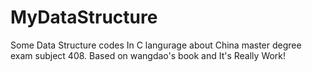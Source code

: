 # MyDataStructure
Some Data Structure codes In C langurage about China master degree exam subject 408. Based on wangdao's book and It's Really Work!

